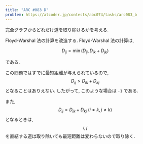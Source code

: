 ```yaml
---
title: "ARC #083 D"
problem: https://atcoder.jp/contests/abc074/tasks/arc083_b
---
```

完全グラフからどれだけ道を取り除けるかを考える.

Floyd-Warshal 法の計算を改造する. Floyd-Warshal 法の計算は,

$$
D_{ij} = \min(D_{ij}, D_{ik}+D_{jk})
$$

である.

この問題ではすでに最短距離が与えられているので, $$ D_{ij} \gt D_{ik}+D_{kj} $$ となることはありえない. したがって, このような場合は `-1` である.

また, $$ D_{ij} = D_{ik}+D_{kj}\ (i \neq k, j \neq k) $$ となるときは, $$ i, j $$ を直結する道は取り除いても最短距離は変わらないので取り除く.
